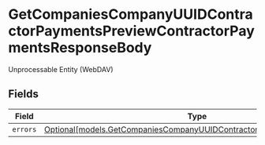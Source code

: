# GetCompaniesCompanyUUIDContractorPaymentsPreviewContractorPaymentsResponseBody

Unprocessable Entity (WebDAV)


## Fields

| Field                                                                                                                                          | Type                                                                                                                                           | Required                                                                                                                                       | Description                                                                                                                                    |
| ---------------------------------------------------------------------------------------------------------------------------------------------- | ---------------------------------------------------------------------------------------------------------------------------------------------- | ---------------------------------------------------------------------------------------------------------------------------------------------- | ---------------------------------------------------------------------------------------------------------------------------------------------- |
| `errors`                                                                                                                                       | [Optional[models.GetCompaniesCompanyUUIDContractorPaymentsPreviewErrors]](../models/getcompaniescompanyuuidcontractorpaymentspreviewerrors.md) | :heavy_minus_sign:                                                                                                                             | N/A                                                                                                                                            |